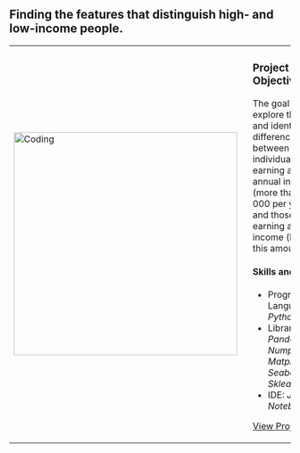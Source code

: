 <h2>Finding the features that distinguish high- and low-income people.</h2>

<table style="border-collapse: collapse; border: none;">
    <tr>
        <td>
            <img width="400" alt="Coding" src="https://repository-images.githubusercontent.com/809089864/1753fd3d-c844-4236-a916-05a5d3198f28">
        </td>
        <td style="padding-left: 20px; vertical-align: top;">
            <h3>Project Objectives</h3>
            <p>The goal is to explore the data and identify the differences between individuals earning a high annual income (more than $50 000 per year) and those earning a low income (below this amount)</p>
            <h4>Skills and Tools</h4>
            <ul>
                <li>Programming Language: <i>Python</i></li>
                <li>Libraries: <i>Pandas, Numpy, Matplotlib, Seaborn, Sklearn</i></li>
                <li>IDE: <i>Jupyter Notebook</i></li>
            </ul>
            <p><a href="https://nbviewer.org/github/shdrn2402/IncomesResearch/blob/main/incomes_research.ipynb">View Project</a></p>
        </td>
    </tr>
</table>
